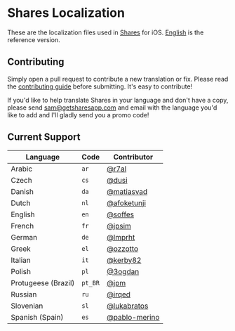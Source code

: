 # Shares Localization

These are the localization files used in [Shares](http://getsharesapp.com) for iOS. [English](en.lproj/Localizable.strings) is the reference version.


## Contributing

Simply open a pull request to contribute a new translation or fix. Please read the [contributing guide](Contributing.markdown) before submitting. It's easy to contribute!

If you'd like to help translate Shares in your language and don't have a copy, please send <sam@getsharesapp.com> and email with the language you'd like to add and I'll gladly send you a promo code!


## Current Support

Language             | Code      | Contributor
---------------------|-----------|------------
Arabic               | `ar`      | [@r7al](https://github.com/r7al)
Czech                | `cs`      | [@dusi](https://github.com/dusi)
Danish               | `da`      | [@matiasvad](https://github.com/matiasvad)
Dutch                | `nl`      | [@afoketunji](https://github.com/afoketunji)
English              | `en`      | [@soffes](https://github.com/soffes)
French               | `fr`      | [@jpsim](https://github.com/jpsim)
German               | `de`      | [@lmprht](https://github.com/lmprht)
Greek                | `el`      | [@ozzotto](https://github.com/ozzotto)
Italian		           | `it`      | [@kerby82](https://github.com/kerby82)
Polish               | `pl`      | [@3ogdan](https://github.com/bogdanbeczkowski)
Protugeese (Brazil)  | `pt_BR`   | [@jpm](https://github.com/jpm)
Russian              | `ru`      | [@irqed](https://github.com/irqed)
Slovenian            | `sl`      | [@lukabratos](https://github.com/lukabratos)
Spanish (Spain)      | `es`      | [@pablo-merino](https://github.com/pablo-merino)
